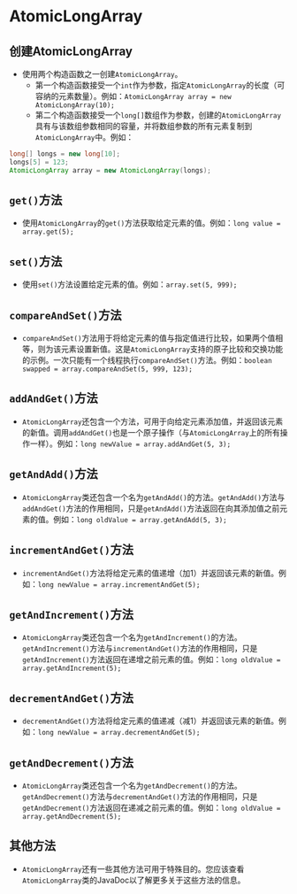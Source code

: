 # AtomicLongArray

## 创建AtomicLongArray
 - 使用两个构造函数之一创建`AtomicLongArray`。
     - 第一个构造函数接受一个`int`作为参数，指定`AtomicLongArray`的长度（可容纳的元素数量）。例如：`AtomicLongArray array = new AtomicLongArray(10);`
     - 第二个构造函数接受一个`long[]`数组作为参数，创建的`AtomicLongArray`具有与该数组参数相同的容量，并将数组参数的所有元素复制到`AtomicLongArray`中。例如：
```java
long[] longs = new long[10];
longs[5] = 123;
AtomicLongArray array = new AtomicLongArray(longs);
```

## `get()`方法
 - 使用`AtomicLongArray`的`get()`方法获取给定元素的值。例如：`long value = array.get(5);`

## `set()`方法
 - 使用`set()`方法设置给定元素的值。例如：`array.set(5, 999);`

## `compareAndSet()`方法
 - `compareAndSet()`方法用于将给定元素的值与指定值进行比较，如果两个值相等，则为该元素设置新值。这是`AtomicLongArray`支持的原子比较和交换功能的示例。一次只能有一个线程执行`compareAndSet()`方法。例如：`boolean swapped = array.compareAndSet(5, 999, 123);`

## `addAndGet()`方法
 - `AtomicLongArray`还包含一个方法，可用于向给定元素添加值，并返回该元素的新值。调用`addAndGet()`也是一个原子操作（与`AtomicLongArray`上的所有操作一样）。例如：`long newValue = array.addAndGet(5, 3);`

## `getAndAdd()`方法
 - `AtomicLongArray`类还包含一个名为`getAndAdd()`的方法。`getAndAdd()`方法与`addAndGet()`方法的作用相同，只是`getAndAdd()`方法返回在向其添加值之前元素的值。例如：`long oldValue = array.getAndAdd(5, 3);`

## `incrementAndGet()`方法
 - `incrementAndGet()`方法将给定元素的值递增（加1）并返回该元素的新值。例如：`long newValue = array.incrementAndGet(5);`

## `getAndIncrement()`方法
 - `AtomicLongArray`类还包含一个名为`getAndIncrement()`的方法。`getAndIncrement()`方法与`incrementAndGet()`方法的作用相同，只是`getAndIncrement()`方法返回在递增之前元素的值。例如：`long oldValue = array.getAndIncrement(5);`

## `decrementAndGet()`方法
 - `decrementAndGet()`方法将给定元素的值递减（减1）并返回该元素的新值。例如：`long newValue = array.decrementAndGet(5);`

## `getAndDecrement()`方法
 - `AtomicLongArray`类还包含一个名为`getAndDecrement()`的方法。`getAndDecrement()`方法与`decrementAndGet()`方法的作用相同，只是`getAndDecrement()`方法返回在递减之前元素的值。例如：`long oldValue = array.getAndDecrement(5);`

## 其他方法
 - `AtomicLongArray`还有一些其他方法可用于特殊目的。您应该查看`AtomicLongArray`类的JavaDoc以了解更多关于这些方法的信息。